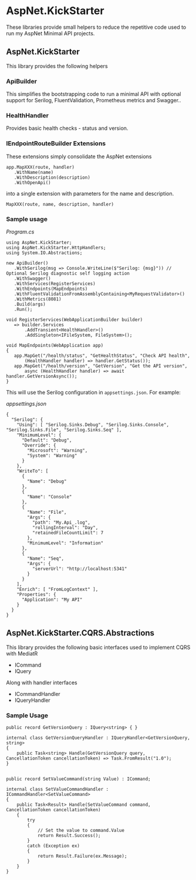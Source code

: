 # AspNet.KickStarter

These libraries provide small helpers to reduce the repetitive  code used to run my AspNet Minimal API projects.

## AspNet.KickStarter

This library provides the following helpers

### ApiBuilder

This simplifies the bootstrapping code to run a minimal API with optional support for Serilog, FluentValidation, Prometheus metrics and Swagger..

### HealthHandler

Provides basic health checks - status and version.

### IEndpointRouteBuilder Extensions

These extensions simply consolidate the AspNet extensions
```
app.MapXXX(route, handler)
   .WithName(name)
   .WithDescription(description)
   .WithOpenApi()
```
into a single extension with parameters for the name and description.
```
MapXXX(route, name, description, handler)
```

### Sample usage
 *Program.cs*

 ```
using AspNet.KickStarter;
using AspNet.KickStarter.HttpHandlers;
using System.IO.Abstractions;

new ApiBuilder()
    .WithSerilog(msg => Console.WriteLine($"Serilog: {msg}")) // Optional Serilog diagnostic self logging action
    .WithSwagger()
    .WithServices(RegisterServices)
    .WithEndpoints(MapEndpoints)
    .WithFluentValidationFromAssemblyContaining<MyRequestValidator>()
    .WithMetrics(8081)
    .Build(args)
    .Run();

void RegisterServices(WebApplicationBuilder builder)
    => builder.Services
        .AddTransient<HealthHandler>()
        .AddSingleton<IFileSystem, FileSystem>();

void MapEndpoints(WebApplication app)
{
    app.MapGet("/health/status", "GetHealthStatus", "Check API health",
        (HealthHandler handler) => handler.GetStatus());
    app.MapGet("/health/version", "GetVersion", "Get the API version",
        async (HealthHandler handler) => await handler.GetVersionAsync());
}
```

This will use the Serilog configuration in `appsettings.json`. For example:

*appsettings.json*

```
{
  "Serilog": {
    "Using": [ "Serilog.Sinks.Debug", "Serilog.Sinks.Console", "Serilog.Sinks.File", "Serilog.Sinks.Seq" ],
    "MinimumLevel": {
      "Default": "Debug",
      "Override": {
        "Microsoft": "Warning",
        "System": "Warning"
      }
    },
    "WriteTo": [
      {
        "Name": "Debug"
      },
      {
        "Name": "Console"
      },
      {
        "Name": "File",
        "Args": {
          "path": "My.Api_.log",
          "rollingInterval": "Day",
          "retainedFileCountLimit": 7
        },
        "MinimumLevel": "Information"
      },
      {
        "Name": "Seq",
        "Args": {
          "serverUrl": "http://localhost:5341"
        }
      }
    ],
    "Enrich": [ "FromLogContext" ],
    "Properties": {
      "Application": "My API"
    }
  }
}
```


## AspNet.KickStarter.CQRS.Abstractions

This library provides the following basic interfaces used to implement CQRS with MediatR

* ICommand
* IQuery

Along with handler interfaces

* ICommandHandler
* IQueryHandler

### Sample Usage

```
public record GetVersionQuery : IQuery<string> { }

internal class GetVersionQueryHandler : IQueryHandler<GetVersionQuery, string>
{
    public Task<string> Handle(GetVersionQuery query, CancellationToken cancellationToken) => Task.FromResult("1.0");
}


public record SetValueCommand(string Value) : ICommand;

internal class SetValueCommandHandler : ICommandHandler<SetValueCommand>
{
    public Task<Result> Handle(SetValueCommand command, CancellationToken cancellationToken)
    {
        try
        {
            // Set the value to command.Value
            return Result.Success();
        }
        catch (Exception ex)
        {
            return Result.Failure(ex.Message);
        }
    }
}
```